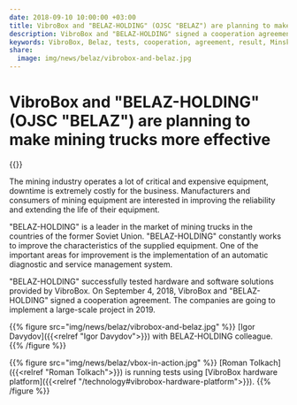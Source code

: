 ```yaml
---
date: 2018-09-10 10:00:00 +03:00
title: VibroBox and "BELAZ-HOLDING" (OJSC "BELAZ") are planning to make mining trucks more effective
description: VibroBox and "BELAZ-HOLDING" signed a cooperation agreement, after successful testing of the VibroBox hardware and software solution..
keywords: VibroBox, Belaz, tests, cooperation, agreement, result, Minsk, Belarus, automatic, diagnostic, management, system, project, 2019
share:
  image: img/news/belaz/vibrobox-and-belaz.jpg
---
```

# VibroBox and "BELAZ-HOLDING" (OJSC "BELAZ") are planning to make mining trucks more effective

{{<date>}}

The mining industry operates a lot of critical and expensive equipment, downtime is extremely costly for the business. Manufacturers and consumers of mining equipment are interested in improving the reliability and extending the life of their equipment.

"BELAZ-HOLDING" is a leader in the market of mining trucks in the countries of the former Soviet Union.  "BELAZ-HOLDING" constantly works to improve the characteristics of the supplied equipment. One of the important areas for improvement is the implementation of an automatic diagnostic and service management system.

"BELAZ-HOLDING" successfully tested hardware and software solutions provided by VibroBox. On September 4, 2018, VibroBox and "BELAZ-HOLDING" signed a cooperation agreement. The companies are going to implement a large-scale project in 2019.

{{% figure src="img/news/belaz/vibrobox-and-belaz.jpg" %}}
[Igor Davydov]({{<relref "Igor Davydov">}}) with BELAZ-HOLDING colleague.
{{% /figure %}}

{{% figure src="img/news/belaz/vbox-in-action.jpg" %}}
[Roman Tolkach]({{<relref "Roman Tolkach">}}) is running tests using [VibroBox hardware platform]({{<relref "/technology#vibrobox-hardware-platform">}}).
{{% /figure %}}
